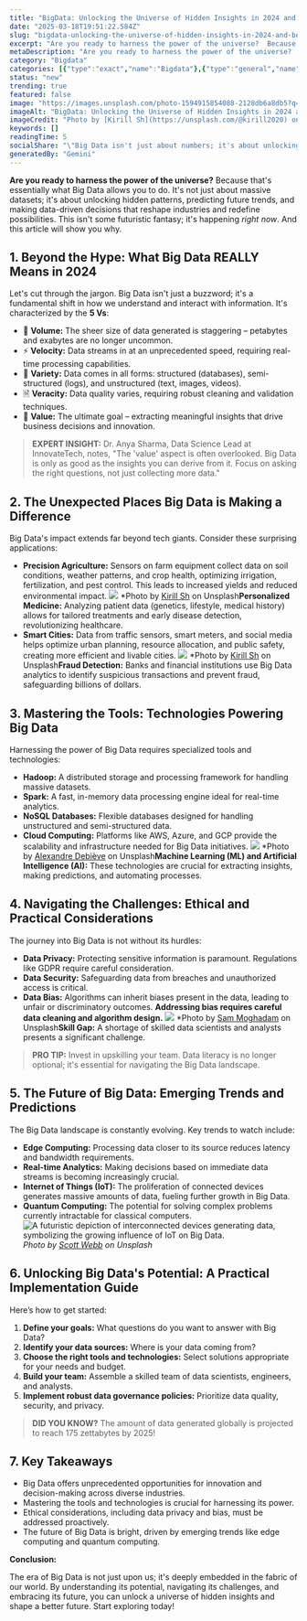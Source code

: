```yaml
---
title: "BigData: Unlocking the Universe of Hidden Insights in 2024 and Beyond"
date: "2025-03-18T19:51:22.584Z"
slug: "bigdata-unlocking-the-universe-of-hidden-insights-in-2024-and-beyond"
excerpt: "Are you ready to harness the power of the universe?  Because that's essentially what Big Data allows you to do.  It's not just about massive datasets; it's about unlocking hidden patterns, predicting future trends, and making data-driven decisions that reshape industries and redefine possibilities.  This isn't some futuristic fantasy; it's happening right now.  And this article will show you why."
metaDescription: "Are you ready to harness the power of the universe?  Because that's essentially what Big Data allows you to do.  It's not just about massive datasets; it's..."
category: "Bigdata"
categories: [{"type":"exact","name":"Bigdata"},{"type":"general","name":"Technology"},{"type":"medium","name":"Data Science"},{"type":"specific","name":"Data Warehousing"},{"type":"niche","name":"ETL Processes"}]
status: "new"
trending: true
featured: false
image: "https://images.unsplash.com/photo-1594915854088-2128db6a8db5?q=85&w=1200&fit=max&fm=webp&auto=compress"
imageAlt: "BigData: Unlocking the Universe of Hidden Insights in 2024 and Beyond"
imageCredit: "Photo by [Kirill Sh](https://unsplash.com/@kirill2020) on Unsplash"
keywords: []
readingTime: 5
socialShare: "\"Big Data isn't just about numbers; it's about unlocking the stories hidden within them – stories that can reshape industries and redefine possibilities.\""
generatedBy: "Gemini"
---
```




**Are you ready to harness the power of the universe?**  Because that's essentially what Big Data allows you to do.  It's not just about massive datasets; it's about unlocking hidden patterns, predicting future trends, and making data-driven decisions that reshape industries and redefine possibilities.  This isn't some futuristic fantasy; it's happening *right now*.  And this article will show you why.

## 1. Beyond the Hype: What Big Data REALLY Means in 2024

Let's cut through the jargon.  Big Data isn't just a buzzword; it's a fundamental shift in how we understand and interact with information.  It's characterized by the **5 Vs**:

* 🔑 **Volume:**  The sheer size of data generated is staggering – petabytes and exabytes are no longer uncommon.
* ⚡ **Velocity:** Data streams in at an unprecedented speed, requiring real-time processing capabilities.
* 🧮 **Variety:**  Data comes in all forms: structured (databases), semi-structured (logs), and unstructured (text, images, videos).
* 🗎 **Veracity:**  Data quality varies, requiring robust cleaning and validation techniques.
* 🔄 **Value:** The ultimate goal – extracting meaningful insights that drive business decisions and innovation.

> **EXPERT INSIGHT:**  Dr. Anya Sharma, Data Science Lead at InnovateTech, notes, "The 'value' aspect is often overlooked.  Big Data is only as good as the insights you can derive from it.  Focus on asking the right questions, not just collecting more data."

## 2.  The Unexpected Places Big Data is Making a Difference

Big Data's impact extends far beyond tech giants.  Consider these surprising applications:

* **Precision Agriculture:**  Sensors on farm equipment collect data on soil conditions, weather patterns, and crop health, optimizing irrigation, fertilization, and pest control. This leads to increased yields and reduced environmental impact.  ![ ](https://images.unsplash.com/photo-1594915440248-1e419eba6611?q=85&w=1200&fit=max&fm=webp&auto=compress)
*Photo by [Kirill Sh](https://unsplash.com/@kirill2020) on Unsplash**Personalized Medicine:** Analyzing patient data (genetics, lifestyle, medical history) allows for tailored treatments and early disease detection, revolutionizing healthcare.
* **Smart Cities:**  Data from traffic sensors, smart meters, and social media helps optimize urban planning, resource allocation, and public safety, creating more efficient and livable cities. ![ ](https://images.unsplash.com/photo-1594915854088-2128db6a8db5?q=85&w=1200&fit=max&fm=webp&auto=compress)
*Photo by [Kirill Sh](https://unsplash.com/@kirill2020) on Unsplash**Fraud Detection:**  Banks and financial institutions use Big Data analytics to identify suspicious transactions and prevent fraud, safeguarding billions of dollars.

## 3.  Mastering the Tools: Technologies Powering Big Data

Harnessing the power of Big Data requires specialized tools and technologies:

* **Hadoop:** A distributed storage and processing framework for handling massive datasets.
* **Spark:** A fast, in-memory data processing engine ideal for real-time analytics.
* **NoSQL Databases:**  Flexible databases designed for handling unstructured and semi-structured data.
* **Cloud Computing:**  Platforms like AWS, Azure, and GCP provide the scalability and infrastructure needed for Big Data initiatives. ![ ](https://images.unsplash.com/photo-1518770660439-4636190af475?q=85&w=1200&fit=max&fm=webp&auto=compress)
*Photo by [Alexandre Debiève](https://unsplash.com/@alexkixa) on Unsplash**Machine Learning (ML) and Artificial Intelligence (AI):**  These technologies are crucial for extracting insights, making predictions, and automating processes.

## 4.  Navigating the Challenges: Ethical and Practical Considerations

The journey into Big Data is not without its hurdles:

* **Data Privacy:**  Protecting sensitive information is paramount.  Regulations like GDPR require careful consideration.
* **Data Security:**  Safeguarding data from breaches and unauthorized access is critical.
* **Data Bias:**  Algorithms can inherit biases present in the data, leading to unfair or discriminatory outcomes.  **Addressing bias requires careful data cleaning and algorithm design.** ![ ](https://images.unsplash.com/photo-1598387846295-017c22b8e888?q=85&w=1200&fit=max&fm=webp&auto=compress)
*Photo by [Sam Moghadam](https://unsplash.com/@sammoghadam) on Unsplash**Skill Gap:**  A shortage of skilled data scientists and analysts presents a significant challenge.

> **PRO TIP:** Invest in upskilling your team.  Data literacy is no longer optional; it's essential for navigating the Big Data landscape.

## 5.  The Future of Big Data: Emerging Trends and Predictions

The Big Data landscape is constantly evolving.  Key trends to watch include:

* **Edge Computing:**  Processing data closer to its source reduces latency and bandwidth requirements.
* **Real-time Analytics:**  Making decisions based on immediate data streams is becoming increasingly crucial.
* **Internet of Things (IoT):**  The proliferation of connected devices generates massive amounts of data, fueling further growth in Big Data.
* **Quantum Computing:**  The potential for solving complex problems currently intractable for classical computers. ![A futuristic depiction of interconnected devices generating data, symbolizing the growing influence of IoT on Big Data.](https://images.unsplash.com/photo-1496368077930-c1e31b4e5b44?q=85&w=1200&fit=max&fm=webp&auto=compress)
*Photo by [Scott Webb](https://unsplash.com/@scottwebb) on Unsplash*

## 6.  Unlocking Big Data's Potential: A Practical Implementation Guide

Here’s how to get started:

1. **Define your goals:** What questions do you want to answer with Big Data?
2. **Identify your data sources:** Where is your data coming from?
3. **Choose the right tools and technologies:** Select solutions appropriate for your needs and budget.
4. **Build your team:**  Assemble a skilled team of data scientists, engineers, and analysts.
5. **Implement robust data governance policies:**  Prioritize data quality, security, and privacy.

> **DID YOU KNOW?** The amount of data generated globally is projected to reach 175 zettabytes by 2025!

## 7. Key Takeaways

* Big Data offers unprecedented opportunities for innovation and decision-making across diverse industries.
*  Mastering the tools and technologies is crucial for harnessing its power.
* Ethical considerations, including data privacy and bias, must be addressed proactively.
* The future of Big Data is bright, driven by emerging trends like edge computing and quantum computing.

**Conclusion:**

The era of Big Data is not just upon us; it's deeply embedded in the fabric of our world. By understanding its potential, navigating its challenges, and embracing its future, you can unlock a universe of hidden insights and shape a better future.  Start exploring today!



<div class="reading-progress-container">
  <div id="reading-progress" class="reading-progress"></div>
</div>
